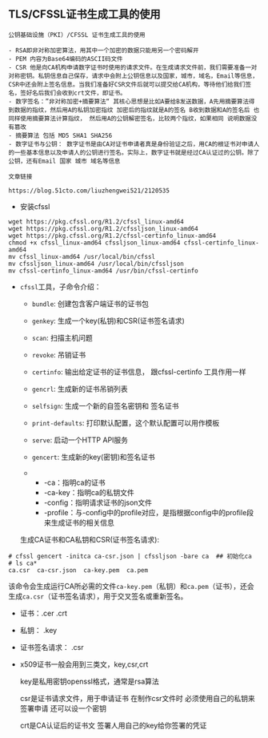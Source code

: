 ## TLS/CFSSL证书生成工具的使用

```
公钥基础设施（PKI）/CFSSL 证书生成工具的使用

- RSA即非对称加密算法，用其中一个加密的数据只能用另一个密码解开
- PEM 内容为Base64编码的ASCII码文件
- CSR 他是向CA机构申请数字证书时使用的请求文件。在生成请求文件前，我们需要准备一对对称密钥。私钥信息自己保存，请求中会附上公钥信息以及国家，城市，域名，Email等信息，CSR中还会附上签名信息。当我们准备好CSR文件后就可以提交给CA机构，等待他们给我们签名，签好名后我们会收到crt文件，即证书。
- 数字签名：”非对称加密+摘要算法“ 其核心思想是比如A要给B发送数据，A先用摘要算法得到数据的指纹，然后用A的私钥加密指纹 加密后的指纹就是A的签名 B收到数据和A的签名后 也同样使用摘要算法计算指纹， 然后用A的公钥解密签名，比较两个指纹，如果相同 说明数据没有篡改  
- 摘要算法 包括 MD5 SHA1 SHA256
- 数字证书与公钥： 数字证书是由CA对证书申请者真是身份验证之后，用CA的根证书对申请人的一些基本信息以及申请人的公钥进行签名。实际上，数字证书就是经过CA认证过的公钥。除了公钥，还有Email 国家 城市 域名等信息

文章链接

https://blog.51cto.com/liuzhengwei521/2120535
```

- 安装cfssl

```she
wget https://pkg.cfssl.org/R1.2/cfssl_linux-amd64
wget https://pkg.cfssl.org/R1.2/cfssljson_linux-amd64
wget https://pkg.cfssl.org/R1.2/cfssl-certinfo_linux-amd64
chmod +x cfssl_linux-amd64 cfssljson_linux-amd64 cfssl-certinfo_linux-amd64
mv cfssl_linux-amd64 /usr/local/bin/cfssl
mv cfssljson_linux-amd64 /usr/local/bin/cfssljson
mv cfssl-certinfo_linux-amd64 /usr/bin/cfssl-certinfo
```

- `cfssl`工具，子命令介绍：

  - `bundle`: 创建包含客户端证书的证书包

  - `genkey`: 生成一个key(私钥)和CSR(证书签名请求)

  - `scan`: 扫描主机问题

  - `revoke`: 吊销证书

  - `certinfo`: 输出给定证书的证书信息， 跟cfssl-certinfo 工具作用一样

  - `gencrl`: 生成新的证书吊销列表

  - `selfsign`: 生成一个新的自签名密钥和 签名证书

  - `print-defaults`: 打印默认配置，这个默认配置可以用作模板

  - `serve`: 启动一个HTTP API服务

  - `gencert`: 生成新的key(密钥)和签名证书

  - - -ca：指明ca的证书
    - -ca-key：指明ca的私钥文件
    - -config：指明请求证书的json文件
    - -profile：与-config中的profile对应，是指根据config中的profile段来生成证书的相关信息

  生成CA证书和CA私钥和CSR(证书签名请求): 

```
# cfssl gencert -initca ca-csr.json | cfssljson -bare ca  ## 初始化ca
# ls ca*
ca.csr  ca-csr.json  ca-key.pem  ca.pem
```

该命令会生成运行CA所必需的文件`ca-key.pem`（私钥）和`ca.pem`（证书），还会生成`ca.csr`（证书签名请求），用于交叉签名或重新签名。 





- 证书：.cer .crt

- 私钥： .key

- 证书签名请求： .csr

- x509证书一般会用到三类文，key,csr,crt

  key是私用密钥openssl格式，通常是rsa算法

  csr是证书请求文件，用于申请证书 在制作csr文件时 必须使用自己的私钥来签署申请 还可以设一个密钥

  crt是CA认证后的证书文 签署人用自己的key给你签署的凭证

